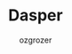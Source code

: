 ---
title: "Dasper"
github: https://github.com/ozgrozer/dasper
demo: https://ozgrozer.github.io/dasper/
author: ozgrozer
ssg:
  - Jekyll
cms:
  - No Cms
---